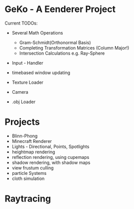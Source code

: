 # GeKo - A Eenderer Project #

Current TODOs:

* Several Math Operations
    * Gram-Schmidt(Orthonormal Basis)
    * Completing Transformation Matrices (Column Major!)
    * Intersection Calculations e.g. Ray-Sphere
  
* Input - Handler
* timebased window updating
* Texture Loader
* Camera 
* .obj Loader

# Projects # 

* Blinn-Phong
* Minecraft Renderer
* Lights - Directional, Points, Spotlights
* heightmap rendering
* reflection rendering, using cupemaps
* shadow rendering, with shadow maps
* view frustum culling
* particle Systems
* cloth simulation

# Raytracing #
